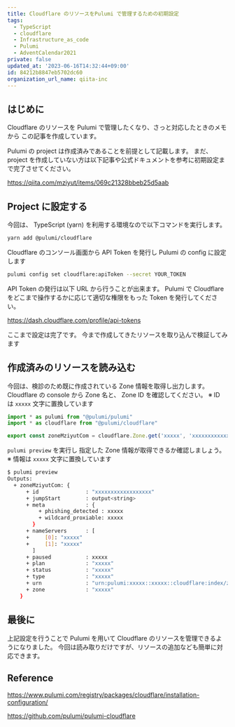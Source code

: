 ```yaml
---
title: Cloudflare のリソースをPulumi で管理するための初期設定
tags:
  - TypeScript
  - cloudflare
  - Infrastructure_as_code
  - Pulumi
  - AdventCalendar2021
private: false
updated_at: '2023-06-16T14:32:44+09:00'
id: 84212b8847eb5702dc60
organization_url_name: qiita-inc
---
```


## はじめに

Cloudflare のリソースを Pulumi で管理したくなり、さっと対応したときのメモから この記事を作成しています。

Pulumi の project は作成済みであることを前提として記載します。
まだ、 project を作成していない方は以下記事や公式ドキュメントを参考に初期設定まで完了させてください。

https://qiita.com/mziyut/items/069c21328bbeb25d5aab

## Project に設定する

今回は、 TypeScript (yarn) を利用する環境なので以下コマンドを実行します。

```bash
yarn add @pulumi/cloudflare
```

<!-- textlint-disable aws-service-name -->

Cloudflare のコンソール画面から API Token を発行し Pulumi の config に設定します

<!-- textlint-enable aws-service-name -->

```bash
pulumi config set cloudflare:apiToken --secret YOUR_TOKEN
```

API Token の発行は以下 URL から行うことが出来ます。
Pulumi で Cloudflare をどこまで操作するかに応じて適切な権限をもった Token を発行してください。

https://dash.cloudflare.com/profile/api-tokens

ここまで設定は完了です。
今まで作成してきたリソースを取り込んで検証してみます

## 作成済みのリソースを読み込む

今回は、検診のため既に作成されている Zone 情報を取得し出力します。
Cloudflare の console から Zone 名と、 Zone ID を確認してください。
※ ID は `xxxxx` 文字に置換しています

```typescript:index.ts
import * as pulumi from "@pulumi/pulumi"
import * as cloudflare from "@pulumi/cloudflare"

export const zoneMziyutCom = cloudflare.Zone.get('xxxxx', 'xxxxxxxxxxxxxxxxxx')
```

`pulumi preview` を実行し 指定した Zone 情報が取得できるか確認しましょう。
※ 情報は `xxxxx` 文字に置換しています

```bash
$ pulumi preview
Outputs:
  + zoneMziyutCom: {
      + id               : "xxxxxxxxxxxxxxxxxx"
      + jumpStart        : output<string>
      + meta             : {
          + phishing_detected : xxxxx
          + wildcard_proxiable: xxxxx
        }
      + nameServers      : [
      +     [0]: "xxxxx"
      +     [1]: "xxxxx"
        ]
      + paused           : xxxxx
      + plan             : "xxxxx"
      + status           : "xxxxx"
      + type             : "xxxxx"
      + urn              : "urn:pulumi:xxxxx::xxxxx::cloudflare:index/zone:Zone::xxxxx"
      + zone             : "xxxxx"
    }

```

## 最後に

上記設定を行うことで Pulumi を用いて Cloudflare のリソースを管理できるようになりました。
今回は読み取りだけですが、リソースの追加なども簡単に対応できます。

## Reference

https://www.pulumi.com/registry/packages/cloudflare/installation-configuration/

https://github.com/pulumi/pulumi-cloudflare
